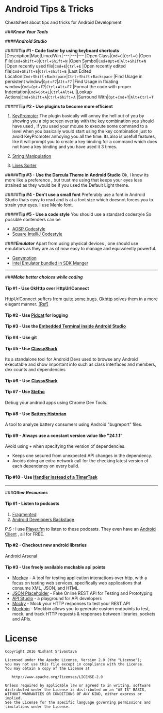 # Android Tips & Tricks

Cheatsheet about tips and tricks for Android Development

###***Know Your Tools***

####***Android Studio***

#####**Tip #1 - Code faster by using keyboard shortcuts**
|Description|Mac|Linux/Win
|---|---|---
|Open Class|`Cmd`+`O`|`Ctrl`+`O`
|Open File|`Cmd`+`Shift`+`O`|`Ctrl`+`Shift`+`N`
|Open Symbol|`Cmd`+`Opt`+`O`|`Alt`+`Shift`+`N`
|Open recently used file|`Cmd`+`E`|`Ctrl`+`E`
|Open recently edited file|`Cmd`+`Shift`+`E`|`Ctrl`+`Shift`+`E`
|Last Edited Location|`Cmd`+`Shift`+`Backspace`|`Ctrl`+`Shift`+`Backspace`
|Find Usage in persistent window|`Opt`+`F7`|`Alt`+`F7`
|Find Usage in floating window|`Cmd`+`Opt`+`F7`|`Ctrl`+`Alt`+`F7`
|Format the code with proper Indentation|`Cmd`+`Opt`+`L`|`Ctrl`+`Alt`+`L`
|Lookup Actions|`Cmd`+`Shift`+`A`|`Ctrl`+`Shift`+`A`
|Surround With|`Opt`+`Cmd`+`T`|`Alt`+`Ctrl`+`T`

#####**Tip #2 - Use plugins to become more efficient**
1. [KeyPromoter](https://plugins.jetbrains.com/plugin/4455)
    The plugin basically will annoy the hell out of you by showing you a big screen overlay with the key combination you should have used , if you used your mouse to execute some command to a level when you basically would start using the key combination just to avoid KeyPromoter annoying you all the time. 
    Its also is usefull features, like it will prompt you to create a key binding for a command which does not have a key binding and you have used it 3 times.

1. [String Manipulation](https://plugins.jetbrains.com/plugin/2162)
2. [Lines Sorter](https://plugins.jetbrains.com/plugin/5919)

#####**Tip #3 - Use the Darcula Theme in Android Studio**
Ok, I know its more like a preference , but trust me using that keeps your eyes less strained as they would be if you used the Default Light theme.

#####**Tip #4 - Don't use a small font**
Preferably use a font in Android Studio thats easy to read and is at a font size which doesnot forces you to strain your eyes.
I use Menlo font.

#####**Tip #5 - Use a code style**
You should use a standard codestyle 
 So possible contenders can be
 
+ [AOSP Codestyle](https://source.android.com/source/code-style.html)
+ [Square IntelliJ Codestyle](https://github.com/square/java-code-styles)

####***Emulator***
Apart from using physical devices , one should use emulators as they are as of now easy to manage and equivalently powerful.

+ [Genymotion](https://www.genymotion.com/)
+ [Intel Emulator bundled in SDK Manger](https://developer.android.com/studio/run/emulator.html)


---
###***Make better choices while coding***

#### **Tip #1 - Use OkHttp over HttpUrlConnect**
HttpUrlConnect suffers from [quite some bugs](https://android-developers.blogspot.in/2011/09/androids-http-clients.html). 
[Okhttp](https://square.github.io/okhttp/) solves them in a more elegant manner. [[Ref]](https://corner.squareup.com/2013/05/announcing-okhttp.html)

#### **Tip #2 - Use [Pidcat](https://github.com/JakeWharton/pidcat) for logging**

#### **Tip #3 - Use the [Embedded Terminal inside Android Studio](https://www.jetbrains.com/help/idea/2016.2/working-with-embedded-local-terminal.html)**

#### **Tip #4 - Use git**

#### **Tip #5 - Use [ClassyShark](https://github.com/google/android-classyshark)**
Its a standalone tool for Android Devs used to browse any Android executable and show important info such as class interfaces and members, dex counts and dependencies

#### **Tip #6 - Use [ClassyShark](https://github.com/google/android-classyshark)**

#### **Tip #7 - Use [Stetho](https://github.com/facebook/stetho)**
Debug your android apps using Chrome Dev Tools.

#### **Tip #8 - Use [Battery Historian](https://github.com/google/battery-historian)**
A tool to analyze battery consumers using Android "bugreport" files.

#### **Tip #9 - Always use a constant version value like "24.1.1"**
Avoid using `+` when specifying the version of dependencies.

+ Keeps one secured from unexpected API changes in the dependency.
+ Avoids doing an extra network call for the checking latest version of each dependency on every build.

#### **Tip #10 - Use [Handler instead of a TimerTask](http://www.mopri.de/2010/timertask-bad-do-it-the-android-way-use-a-handler/)**

---
###***Other Resources***

#### **Tip #1 - Listen to podcasts**
1. [Fragmented](http://fragmentedpodcast.com/)
2. [Android Developers Backstage](https://androidbackstage.blogspot.in/)

P.S : I use [Player.fm](https://player.fm/) to listen to these podcasts. They even have an [Android Client](https://play.google.com/store/apps/details?id=fm.player&hl=en) , all for FREE.

#### **Tip #2 - Checkout new android libraries**
[Android Arsenal](https://android-arsenal.com/)


#### **Tip #3 - Use freely available mockable api points**
+ [Mockey](https://github.com/clafonta/Mockey) - A tool for testing application interactions over http, with a focus on testing web services, specifically web applications that consume XML, JSON, and HTML.
+ [JSON Placeholder](http://jsonplaceholder.typicode.com/) - Fake Online REST API for Testing and Prototyping
+ [API Studio](http://apistudio.io/) - a playground for API developers
+ [Mocky](http://www.mocky.io/) - Mock your HTTP responses to test your REST API
+ [Mockbin](http://mockbin.com) - Mockbin allows you to generate custom endpoints to test, mock, and track HTTP requests & responses between libraries, sockets and APIs.


License
=======

    Copyright 2016 Nishant Srivastava

    Licensed under the Apache License, Version 2.0 (the "License");
    you may not use this file except in compliance with the License.
    You may obtain a copy of the License at

       http://www.apache.org/licenses/LICENSE-2.0

    Unless required by applicable law or agreed to in writing, software
    distributed under the License is distributed on an "AS IS" BASIS,
    WITHOUT WARRANTIES OR CONDITIONS OF ANY KIND, either express or implied.
    See the License for the specific language governing permissions and
    limitations under the License.
